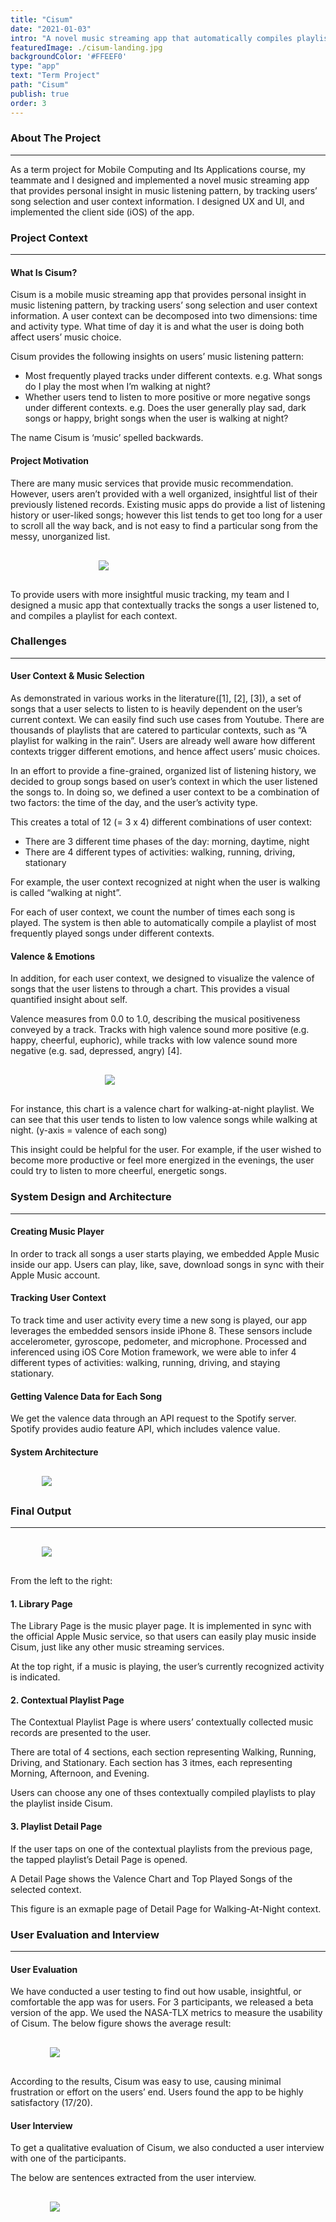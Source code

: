 ```yaml
---
title: "Cisum"
date: "2021-01-03"
intro: "A novel music streaming app that automatically compiles playlists of top played songs for different user context."
featuredImage: ./cisum-landing.jpg
backgroundColor: '#FFEEF0'
type: "app"
text: "Term Project"
path: "Cisum"
publish: true
order: 3
---
```


### About The Project
---
As a term project for Mobile Computing and Its Applications course, my teammate and I designed and implemented a novel music streaming app that provides personal insight in music listening pattern, by tracking users’ song selection and user context information. I designed UX and UI, and implemented the client side (iOS) of the app. 

### Project Context
---
#### What Is Cisum?
Cisum is a mobile music streaming app that provides personal insight in music listening pattern, by tracking users’ song selection and user context information. A user context can be decomposed into two dimensions: time and activity type. What time of day it is and what the user is doing both affect users’ music choice. 

Cisum provides the following insights on users’ music listening pattern:
* Most frequently played tracks under different contexts.
    e.g. What songs do I play the most when I’m walking at night?
* Whether users tend to listen to more positive or more negative songs under different contexts.
    e.g. Does the user generally play sad, dark songs or happy, bright songs when the user is walking at night?

The name Cisum is ‘music’ spelled backwards.

#### Project Motivation
There are many music services that provide music recommendation. However, users aren’t provided with a well organized, insightful list of their previously listened records. Existing music apps do provide a list of listening history or user-liked songs; however this list tends to get too long for a user to scroll all the way back, and is not easy to find a particular song from the messy, unorganized list. 

<div class="projectImage" style="width:44%; margin: 30px auto;">
    <img src="./musicStreamingApps.jpg">
</div>
To provide users with more insightful music tracking, my team and I designed a music app that contextually tracks the songs a user listened to, and compiles a playlist for each context. 


### Challenges
---
#### User Context & Music Selection
As demonstrated in various works in the literature([1], [2], [3]), a set of songs that a user selects to listen to is heavily dependent on the user’s current context. We can easily find such use cases from Youtube. There are thousands of playlists that are catered to particular contexts, such as “A playlist for walking in the rain”. Users are already well aware how different contexts trigger different emotions, and hence affect users’ music choices. 

In an effort to provide a fine-grained, organized list of listening history, we decided to group songs based on user’s context in which the user listened the songs to. In doing so, we defined a user context to be a combination of two factors: the time of the day, and the user’s activity type. 

This creates a total of 12 (= 3 x 4) different combinations of user context:
* There are 3 different time phases of the day: morning, daytime, night
* There are 4 different types of activities: walking, running, driving, stationary

For example, the user context recognized at night when the user is walking is called “walking at night”.

For each of user context, we count the number of times each song is played. The system is then able to automatically compile a playlist of most frequently played songs under different contexts. 


#### Valence & Emotions
In addition, for each user context, we designed to visualize the valence of songs that the user listens to through a chart. This provides a visual quantified insight about self.

Valence measures from 0.0 to 1.0, describing the musical positiveness conveyed by a track. Tracks with high valence sound more positive (e.g. happy, cheerful, euphoric), while tracks with low valence sound more negative (e.g. sad, depressed, angry) [4].

<div class="projectImage" style="minWidth: 230px; width:40%; margin: 30px auto;">
    <img src="./valenceChart.png">
</div>

For instance, this chart is a valence chart for walking-at-night playlist. We can see that this user tends to listen to low valence songs while walking at night. (y-axis = valence of each song)

This insight could be helpful for the user. For example, if the user wished to become more productive or feel more energized in the evenings, the user could try to listen to more cheerful, energetic songs. 

<!-- `video: https://www.youtube.com/embed/2Xc9gXyf2G4` -->

### System Design and Architecture
---
#### Creating Music Player
In order to track all songs a user starts playing, we embedded Apple Music inside our app. Users can play, like, save, download songs in sync with their Apple Music account.  

#### Tracking User Context
To track time and user activity every time a new song is played, our app leverages the embedded sensors inside iPhone 8. These sensors include accelerometer, gyroscope, pedometer, and microphone. Processed and inferenced using iOS Core Motion framework, we were able to infer 4 different types of activities: walking, running, driving, and staying stationary. 

#### Getting Valence Data for Each Song
We get the valence data through an API request to the Spotify server. Spotify provides audio feature API, which includes valence value. 

#### System Architecture
<div class="projectImage" style="width:80%; margin: 30px auto;">
    <img src="./sys-arch.jpg">
</div>


### Final Output
---
<div class="projectImage" style="width:80%; margin: 30px auto;">
    <img src="./outputs.jpg">
</div>

From the left to the right:
#### 1. Library Page
The Library Page is the music player page. It is implemented in sync with the official Apple Music service, so that users can easily play music inside Cisum, just like any other music streaming services. 

At the top right, if a music is playing, the user’s currently recognized activity is indicated. 

#### 2. Contextual Playlist Page
The Contextual Playlist Page is where users’ contextually collected music records are presented to the user. 

There are total of 4 sections, each section representing Walking, Running, Driving, and Stationary. 
Each section has 3 itmes, each representing Morning, Afternoon, and Evening.

Users can choose any one of thses contextually compiled playlists to play the playlist inside Cisum.

#### 3. Playlist Detail Page
If the user taps on one of the contextual playlists from the previous page, the tapped playlist’s Detail Page is opened.

A Detail Page shows the Valence Chart and Top Played Songs of the selected context. 

This figure is an exmaple page of Detail Page for Walking-At-Night context.

### User Evaluation and Interview
---
#### User Evaluation
We have conducted a user testing to find out how usable, insightful, or comfortable the app was for users. For 3 participants, we released a beta version of the app.
We used the NASA-TLX metrics to measure the usability of Cisum.
The below figure shows the average result:
<div class="projectImage" style="width:75%; margin: 30px auto;">
    <img src="./user-eval.jpg">
</div>

According to the results, Cisum was easy to use, causing minimal frustration or effort on the users’ end. Users found the app to be highly satisfactory (17/20). 

#### User Interview
To get a qualitative evaluation of Cisum, we also conducted a user interview with one of the participants.

The below are sentences extracted from the user interview. 

<div class="projectImage" style="width:75%; margin: 30px auto;">
    <img src="./user-interview.jpg">
</div>